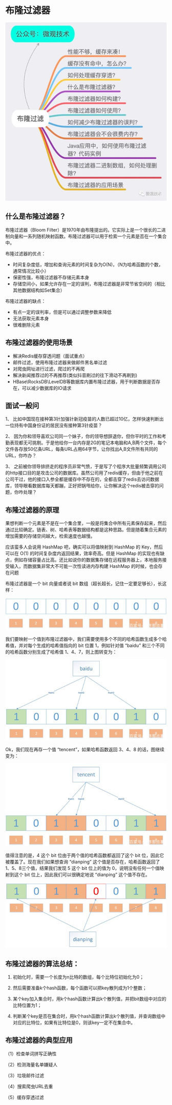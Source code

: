 # 布隆过滤器

![](Images/28.jpeg)

## 什么是布隆过滤器？

布隆过滤器（Bloom Filter）是1970年由布隆提出的。它实际上是一个很长的二进制向量和一系列随机映射函数。布隆过滤器可以用于检索一个元素是否在一个集合中。

布隆过滤器的优点：

* 时间复杂度低，增加和查询元素的时间复杂为O(N)，（N为哈希函数的个数，通常情况比较小）
* 保密性强，布隆过滤器不存储元素本身
* 存储空间小，如果允许存在一定的误判，布隆过滤器是非常节省空间的（相比其他数据结构如Set集合）

布隆过滤器的缺点：

* 有点一定的误判率，但是可以通过调整参数来降低
* 无法获取元素本身
* 很难删除元素


## 布隆过滤器的使用场景

* 解决Redis缓存穿透问题（面试重点）
* 邮件过滤，使用布隆过滤器来做邮件黑名单过滤
* 对爬虫网址进行过滤，爬过的不再爬
* 解决新闻推荐过的不再推荐(类似抖音刷过的往下滑动不再刷到)
* HBase\RocksDB\LevelDB等数据库内置布隆过滤器，用于判断数据是否存在，可以减少数据库的IO请求


## 面试一般问

1、 比如中国现在接种第3针加强针新冠疫苗的人数已超过10亿，怎样快速判断出一位持有中国身份证的居民没有接种第3针疫苗？

2、 因为你和领导喜欢公司同一个妹子，你的领导想辞退你，但你平时的工作和考勤表现都无可挑剔。于是他给你一台内存是2G的笔记本电脑和A,B两个文件，每个文件各存放50亿条URL，每条URL占用64字节，让你找出A,B文件所有共同的URL，你咋办？

3、 之前被你领导排挤走的程序员非常气愤，于是写了个程序大批量频繁调用公司的http接口目的是攻击公司的数据库。虽然公司用了redis缓存，但由于他之前在公司干过，他的接口入参全都是缓存中不存在的，全都击穿了redis去访问数据库，领导眼看数据库每天都蹦，正好把锅甩给你，让你解决这个redis被击穿的问题，你咋处理？

## 布隆过滤器的原理

果想判断一个元素是不是在一个集合里，一般是将集合中所有元素保存起来，然后通过比较确定。链表、树、哈希表等数据结构都是这种思路。但是随着集合元素的增加需要的存储空间越大，检索速度也越慢。

应该蛮多人会说用 HashMap 吧，确实可以将值映射到 HashMap 的 Key，然后可以在 O(1) 的时间复杂度内返回结果，效率奇高。但是 HashMap 的实现也有缺点，例如存储容量占比高。还比如说你的数据集存储在远程服务器上，本地服务接受输入，而数据集非常大不可能一次性读进内存构建 HashMap 的时候，也会存在问题

布隆过滤器是一个 bit 向量或者说 bit 数组（超长超长，记住一定要足够长），长这样：

![](Images/29.jpeg)

我们要映射一个值到布隆过滤器中，我们需要使用多个不同的哈希函数生成多个哈希值，并对每个生成的哈希值指向的 bit 位置 1，例如针对值 “baidu” 和三个不同的哈希函数分别生成了哈希值 1、4、7，则上图转变为：

![](Images/30.jpeg)

Ok，我们现在再存一个值 “tencent”，如果哈希函数返回 3、4、8 的话，图继续变为：

![](Images/31.jpeg)

值得注意的是，4 这个 bit 位由于两个值的哈希函数都返回了这个 bit 位，因此它被覆盖了。现在我们如果想查询 “dianping” 这个值是否存在，哈希函数返回了 1、5、8三个值，结果我们发现 5 这个 bit 位上的值为 0，说明没有任何一个值映射到这个 bit 位上，因此我们可以很确定地说 “dianping” 这个值不存在。

![](Images/32.jpeg)


## 布隆过滤器的算法总结：

1. 初始化时，需要一个长度为n比特的数组，每个比特位初始化为0；

2. 然后需要准备k个hash函数，每个函数可以把key散列成为1个整数；

3. 某个key加入集合时，用k个hash函数计算出k个散列值，并把bit数组中对应的比特位置为1；

4. 判断某个key是否在集合时，用k个hash函数计算出k个散列值，并查询数组中对应的比特位，如果有比特位是0，则该key一定不在集合中。


## 布隆过滤器的典型应用

（1）检查单词拼写正确性

（2）检测海量名单嫌疑人

（3）垃圾邮件过滤

（4）搜索爬虫URL去重

（5）缓存穿透过滤
